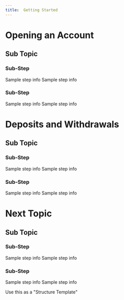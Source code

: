 ```yaml
---
title:  Getting Started
---
```




# Opening an Account



## Sub Topic



### Sub-Step

Sample step info
Sample step info


### Sub-Step

Sample step info
Sample step info





# Deposits and Withdrawals



## Sub Topic



### Sub-Step

Sample step info
Sample step info

### Sub-Step

Sample step info
Sample step info





# Next Topic



## Sub Topic



### Sub-Step

Sample step info
Sample step info

### Sub-Step

Sample step info
Sample step info







Use this as a "Structure Template"